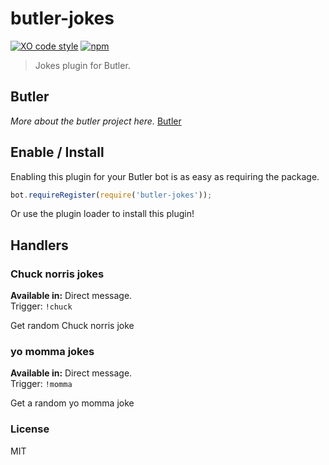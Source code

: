 
# butler-jokes
[![XO code style](https://img.shields.io/badge/code_style-XO-5ed9c7.svg)](https://github.com/sindresorhus/xo)
[![npm](https://img.shields.io/npm/v/butler-jokes.svg?maxAge=3600)](https://www.npmjs.com/package/butler-jokes)

> Jokes plugin for Butler.

## Butler
_More about the butler project here._
[Butler](https://github.com/Slackbotify/butler)

## Enable / Install
Enabling this plugin for your Butler bot is as easy as requiring the package.
```javascript
bot.requireRegister(require('butler-jokes'));
```

Or use the plugin loader to install this plugin!

## Handlers
### Chuck norris jokes
**Available in:** Direct message. <br>
Trigger: `!chuck`

Get random Chuck norris joke

### yo momma jokes
**Available in:** Direct message. <br>
Trigger: `!momma`

Get a random yo momma joke

### License
MIT
